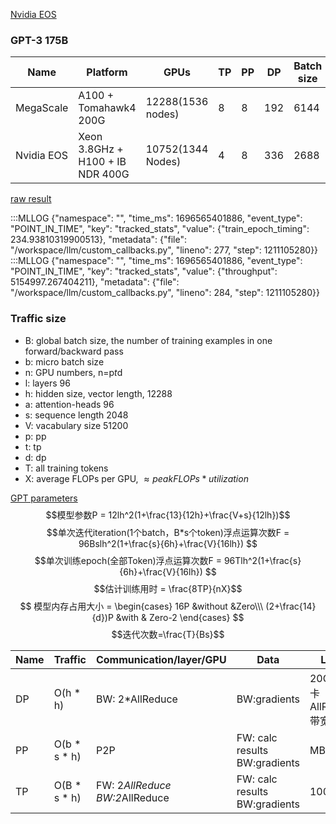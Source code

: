 [Nvidia EOS](https://github.com/mlcommons/training_results_v3.1/tree/main/NVIDIA)

### GPT-3 175B
| Name | Platform | GPUs | TP | PP | DP | Batch size |1B Training Time(minutes) | Aggregate PFlops/s | Throughout tokens/s | Iteration time/Batch(seconds) |
| ---- | ---- | ---- | ----| ---- | ---- | ---- | ---- | ---- |---- |---- |
| MegaScale | A100 +   Tomahawk4 200G| 12288(1536 nodes) | 8 | 8 |192 |6144 |8.4(300B 1.75days) | 2166.3| 1984k| 6.34|
| Nvidia EOS| Xeon 3.8GHz + H100 + IB NDR 400G|10752(1344 Nodes) | 4 | 8 | 336 |2688 | 3.2(1211105280, 3.9minutes)|7215.1|5155k|1.07|

[raw result](https://raw.githubusercontent.com/mlcommons/training_results_v3.1/main/NVIDIA/results/eos-dfw_n1344_ngc23.09_nemo/gpt3/result_1.txt)

:::MLLOG {"namespace": "", "time_ms": 1696565401886, "event_type": "POINT_IN_TIME", "key": "tracked_stats", "value": {"train_epoch_timing": 234.93810319900513}, "metadata": {"file": "/workspace/llm/custom_callbacks.py", "lineno": 277, "step": 1211105280}}
:::MLLOG {"namespace": "", "time_ms": 1696565401886, "event_type": "POINT_IN_TIME", "key": "tracked_stats", "value": {"throughput": 5154997.267404211}, "metadata": {"file": "/workspace/llm/custom_callbacks.py", "lineno": 284, "step": 1211105280}}

### Traffic size
- B: global batch size, the number of training examples in one forward/backward pass
- b: micro batch size
- n: GPU numbers, n=p*t*d
- l: layers 96
- h: hidden size, vector length, 12288
- a: attention-heads 96
- s: sequence length 2048 
- V: vacabulary size 51200
- p: pp
- t: tp
- d: dp
- T: all training tokens
- X: average FLOPs per GPU, $\approx peak FLOPs * utilization$ 

[GPT parameters](https://docs.google.com/spreadsheets/d/10Y4GLc28UgeKr2qSYEZuRqELn1D-w5EiQpAGg-_y4Xg/edit#gid=899002403)
$$模型参数P = 12lh^2(1+\frac{13}{12h}+\frac{V+s}{12lh})$$
$$单次迭代iteration(1个batch，B*s个token)浮点运算次数F = 96Bslh^2(1+\frac{s}{6h}+\frac{V}{16lh}) $$
$$单次训练epoch(全部Token)浮点运算次数F = 96Tlh^2(1+\frac{s}{6h}+\frac{V}{16lh}) $$
$$估计训练用时 = \frac{8TP}{nX}$$
$$
模型内存占用大小 = \begin{cases}
16P &without &Zero\\\
(2+\frac{14}{d})P &with & Zero-2
\end{cases}
$$
$$迭代次数=\frac{T}{Bs}$$

| Name | Traffic | Communication/layer/GPU| Data | Level |
| ---- | ---- | ---- | ---- |----|
| DP | O(h * h) | BW: 2*AllReduce| BW:gradients |20GB/s单卡AllReduce带宽|
| PP | O(b * s * h) | P2P |FW: calc results BW:gradients|MB/s|
| TP | O(B * s * h) | FW: 2*AllReduce BW:2*AllReduce| FW: calc results BW:gradients |100GB/s|
